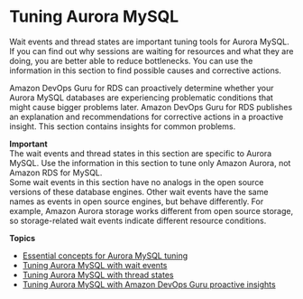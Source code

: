 # Tuning Aurora MySQL<a name="AuroraMySQL.Managing.Tuning"></a>

Wait events and thread states are important tuning tools for Aurora MySQL\. If you can find out why sessions are waiting for resources and what they are doing, you are better able to reduce bottlenecks\. You can use the information in this section to find possible causes and corrective actions\.

Amazon DevOps Guru for RDS can proactively determine whether your Aurora MySQL databases are experiencing problematic conditions that might cause bigger problems later\. Amazon DevOps Guru for RDS publishes an explanation and recommendations for corrective actions in a proactive insight\. This section contains insights for common problems\.

**Important**  
The wait events and thread states in this section are specific to Aurora MySQL\. Use the information in this section to tune only Amazon Aurora, not Amazon RDS for MySQL\.  
Some wait events in this section have no analogs in the open source versions of these database engines\. Other wait events have the same names as events in open source engines, but behave differently\. For example, Amazon Aurora storage works different from open source storage, so storage\-related wait events indicate different resource conditions\.

**Topics**
+ [Essential concepts for Aurora MySQL tuning](AuroraMySQL.Managing.Tuning.concepts.md)
+ [Tuning Aurora MySQL with wait events](AuroraMySQL.Managing.Tuning.wait-events.md)
+ [Tuning Aurora MySQL with thread states](AuroraMySQL.Managing.Tuning.thread-states.md)
+ [Tuning Aurora MySQL with Amazon DevOps Guru proactive insights](MySQL.Tuning.proactive-insights.md)